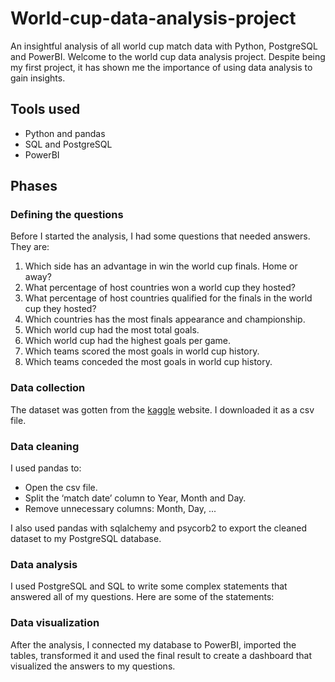 # World-cup-data-analysis-project
An insightful analysis of all world cup match data with Python, PostgreSQL and PowerBI.
Welcome to the world cup data analysis project. Despite being my first project, it has shown me the importance of using data analysis to gain insights.

## Tools used
- Python and pandas
- SQL and PostgreSQL
- PowerBI

## Phases
### Defining the questions
Before I started the analysis, I had some questions that needed answers. They are:
1. Which side has an advantage in win the world cup finals. Home or away?
2. What percentage of host countries won a world cup they hosted?
3. What percentage of host countries qualified for the finals in the world cup they hosted?
4. Which countries has the most finals appearance and championship.
5. Which world cup had the most total goals.
6. Which world cup had the highest goals per game.
7. Which teams scored the most goals in world cup history.
8. Which teams conceded the most goals in world cup history.

### Data collection
The dataset was gotten from the [kaggle](https://kg.com) website.  I downloaded it as a csv file.

### Data cleaning
I used pandas to:
- Open the csv file.
- Split the ‘match date’ column to Year, Month and Day.
- Remove unnecessary columns: Month, Day, ...

I also used pandas with sqlalchemy and psycorb2 to export the cleaned dataset to my PostgreSQL database.

### Data analysis
I used PostgreSQL and SQL to write some complex statements that answered all of my questions. Here are some of the statements:

### Data visualization
After the analysis, I connected my database to PowerBI, imported the tables, transformed it and used the final result to create a dashboard that visualized the answers to my questions.
 
